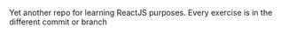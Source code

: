 Yet another repo for learning ReactJS purposes. Every exercise is in the different commit or branch 